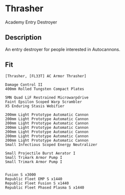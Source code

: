 # Thrasher

Academy Entry Destroyer

## Description

An entry destroyer for people interested in Autocannons.

## Fit

```
[Thrasher, [FL33T] AC Armor Thrasher]

Damage Control II
400mm Rolled Tungsten Compact Plates

5MN Quad LiF Restrained Microwarpdrive
Faint Epsilon Scoped Warp Scrambler
X5 Enduring Stasis Webifier

200mm Light Prototype Automatic Cannon
200mm Light Prototype Automatic Cannon
200mm Light Prototype Automatic Cannon
200mm Light Prototype Automatic Cannon
200mm Light Prototype Automatic Cannon
200mm Light Prototype Automatic Cannon
200mm Light Prototype Automatic Cannon
Small Infectious Scoped Energy Neutralizer

Small Projectile Burst Aerator I
Small Trimark Armor Pump I
Small Trimark Armor Pump I


Fusion S x3000
Republic Fleet EMP S x1440
Republic Fleet Fusion S x1440
Republic Fleet Phased Plasma S x1440
```
